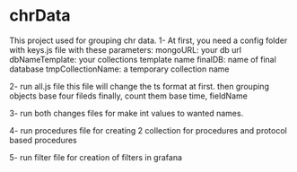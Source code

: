 # chrData
This project used for grouping chr data.
1- At first, you need a config folder with keys.js file with these parameters:
mongoURL: your db url
dbNameTemplate: your collections template name
finalDB: name of final database
tmpCollectionName: a temporary collection name

2- run all.js file
  this file will change the ts format at first.
  then grouping objects base four fileds
  finally, count them base time, fieldName
  
 3- run both changes files for make int values to wanted names.
 
 4- run procedures file for creating 2 collection for procedures and protocol based procedures
 
 5- run filter file for creation of filters in grafana
